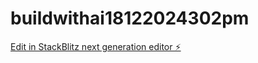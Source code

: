 # buildwithai18122024302pm

[Edit in StackBlitz next generation editor ⚡️](https://stackblitz.com/~/github.com/maxxmai007/buildwithai18122024302pm)